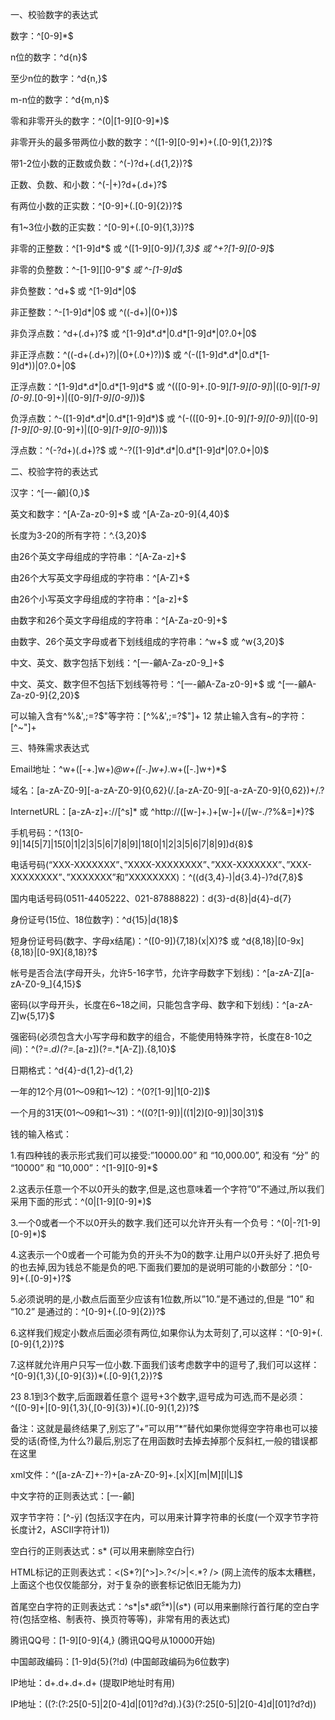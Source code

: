 一、校验数字的表达式

数字：^[0-9]*$

n位的数字：^d{n}$

至少n位的数字：^d{n,}$

m-n位的数字：^d{m,n}$

零和非零开头的数字：^(0|[1-9][0-9]*)$

非零开头的最多带两位小数的数字：^([1-9][0-9]*)+(.[0-9]{1,2})?$

带1-2位小数的正数或负数：^(-)?d+(.d{1,2})?$

正数、负数、和小数：^(-|+)?d+(.d+)?$

有两位小数的正实数：^[0-9]+(.[0-9]{2})?$

有1~3位小数的正实数：^[0-9]+(.[0-9]{1,3})?$

非零的正整数：^[1-9]d*$ 或 ^([1-9][0-9]*){1,3}$ 或 ^+?[1-9][0-9]*$

非零的负整数：^-[1-9][]0-9"*$ 或 ^-[1-9]d*$

非负整数：^d+$ 或 ^[1-9]d*|0$

非正整数：^-[1-9]d*|0$ 或 ^((-d+)|(0+))$

非负浮点数：^d+(.d+)?$ 或 ^[1-9]d*.d*|0.d*[1-9]d*|0?.0+|0$

非正浮点数：^((-d+(.d+)?)|(0+(.0+)?))$ 或 ^(-([1-9]d*.d*|0.d*[1-9]d*))|0?.0+|0$

正浮点数：^[1-9]d*.d*|0.d*[1-9]d*$ 或 ^(([0-9]+.[0-9]*[1-9][0-9]*)|([0-9]*[1-9][0-9]*.[0-9]+)|([0-9]*[1-9][0-9]*))$

负浮点数：^-([1-9]d*.d*|0.d*[1-9]d*)$ 或 ^(-(([0-9]+.[0-9]*[1-9][0-9]*)|([0-9]*[1-9][0-9]*.[0-9]+)|([0-9]*[1-9][0-9]*)))$

浮点数：^(-?d+)(.d+)?$ 或 ^-?([1-9]d*.d*|0.d*[1-9]d*|0?.0+|0)$

二、校验字符的表达式

汉字：^[一-龥]{0,}$

英文和数字：^[A-Za-z0-9]+$ 或 ^[A-Za-z0-9]{4,40}$

长度为3-20的所有字符：^.{3,20}$

由26个英文字母组成的字符串：^[A-Za-z]+$

由26个大写英文字母组成的字符串：^[A-Z]+$

由26个小写英文字母组成的字符串：^[a-z]+$

由数字和26个英文字母组成的字符串：^[A-Za-z0-9]+$

由数字、26个英文字母或者下划线组成的字符串：^w+$ 或 ^w{3,20}$

中文、英文、数字包括下划线：^[一-龥A-Za-z0-9_]+$

中文、英文、数字但不包括下划线等符号：^[一-龥A-Za-z0-9]+$ 或 ^[一-龥A-Za-z0-9]{2,20}$

可以输入含有^%&',;=?$"等字符：[^%&',;=?$"]+ 12 禁止输入含有~的字符：[^~"]+

三、特殊需求表达式

Email地址：^w+([-+.]w+)*@w+([-.]w+)*.w+([-.]w+)*$

域名：[a-zA-Z0-9][-a-zA-Z0-9]{0,62}(/.[a-zA-Z0-9][-a-zA-Z0-9]{0,62})+/.?

InternetURL：[a-zA-z]+://[^s]* 或 ^http://([w-]+.)+[w-]+(/[w-./?%&=]*)?$

手机号码：^(13[0-9]|14[5|7]|15[0|1|2|3|5|6|7|8|9]|18[0|1|2|3|5|6|7|8|9])d{8}$

电话号码(“XXX-XXXXXXX”、”XXXX-XXXXXXXX”、”XXX-XXXXXXX”、”XXX-XXXXXXXX”、”XXXXXXX”和”XXXXXXXX)：^((d{3,4}-)|d{3.4}-)?d{7,8}$

国内电话号码(0511-4405222、021-87888822)：d{3}-d{8}|d{4}-d{7}

身份证号(15位、18位数字)：^d{15}|d{18}$

短身份证号码(数字、字母x结尾)：^([0-9]){7,18}(x|X)?$ 或 ^d{8,18}|[0-9x]{8,18}|[0-9X]{8,18}?$

帐号是否合法(字母开头，允许5-16字节，允许字母数字下划线)：^[a-zA-Z][a-zA-Z0-9_]{4,15}$

密码(以字母开头，长度在6~18之间，只能包含字母、数字和下划线)：^[a-zA-Z]w{5,17}$

强密码(必须包含大小写字母和数字的组合，不能使用特殊字符，长度在8-10之间)：^(?=.*d)(?=.*[a-z])(?=.*[A-Z]).{8,10}$

日期格式：^d{4}-d{1,2}-d{1,2}

一年的12个月(01～09和1～12)：^(0?[1-9]|1[0-2])$

一个月的31天(01～09和1～31)：^((0?[1-9])|((1|2)[0-9])|30|31)$

钱的输入格式：

1.有四种钱的表示形式我们可以接受:”10000.00” 和 “10,000.00”, 和没有 “分” 的 “10000” 和 “10,000”：^[1-9][0-9]*$

2.这表示任意一个不以0开头的数字,但是,这也意味着一个字符”0”不通过,所以我们采用下面的形式：^(0|[1-9][0-9]*)$

3.一个0或者一个不以0开头的数字.我们还可以允许开头有一个负号：^(0|-?[1-9][0-9]*)$

4.这表示一个0或者一个可能为负的开头不为0的数字.让用户以0开头好了.把负号的也去掉,因为钱总不能是负的吧.下面我们要加的是说明可能的小数部分：^[0-9]+(.[0-9]+)?$

5.必须说明的是,小数点后面至少应该有1位数,所以”10.”是不通过的,但是 “10” 和 “10.2” 是通过的：^[0-9]+(.[0-9]{2})?$

6.这样我们规定小数点后面必须有两位,如果你认为太苛刻了,可以这样：^[0-9]+(.[0-9]{1,2})?$

7.这样就允许用户只写一位小数.下面我们该考虑数字中的逗号了,我们可以这样：^[0-9]{1,3}(,[0-9]{3})*(.[0-9]{1,2})?$

23 8.1到3个数字,后面跟着任意个 逗号+3个数字,逗号成为可选,而不是必须：^([0-9]+|[0-9]{1,3}(,[0-9]{3})*)(.[0-9]{1,2})?$

备注：这就是最终结果了,别忘了”+”可以用”*”替代如果你觉得空字符串也可以接受的话(奇怪,为什么?)最后,别忘了在用函数时去掉去掉那个反斜杠,一般的错误都在这里

xml文件：^([a-zA-Z]+-?)+[a-zA-Z0-9]+.[x|X][m|M][l|L]$

中文字符的正则表达式：[一-龥]

双字节字符：[^-ÿ] (包括汉字在内，可以用来计算字符串的长度(一个双字节字符长度计2，ASCII字符计1))

空白行的正则表达式：s* (可以用来删除空白行)

HTML标记的正则表达式：<(S*?)[^>]*>.*?</>|<.*? /> (网上流传的版本太糟糕，上面这个也仅仅能部分，对于复杂的嵌套标记依旧无能为力)

首尾空白字符的正则表达式：^s*|s*$或(^s*)|(s*$) (可以用来删除行首行尾的空白字符(包括空格、制表符、换页符等等)，非常有用的表达式)

腾讯QQ号：[1-9][0-9]{4,} (腾讯QQ号从10000开始)

中国邮政编码：[1-9]d{5}(?!d) (中国邮政编码为6位数字)

IP地址：d+.d+.d+.d+ (提取IP地址时有用)

IP地址：((?:(?:25[0-5]|2[0-4]d|[01]?d?d).){3}(?:25[0-5]|2[0-4]d|[01]?d?d))
